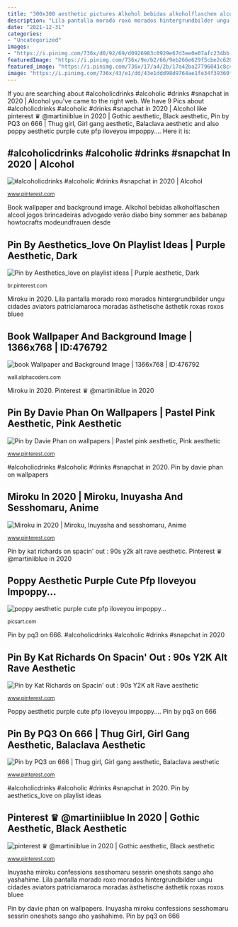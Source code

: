 ```yaml
---
title: "300x300 aesthetic pictures Alkohol bebidas alkoholflaschen alcool jogos brincadeiras advogado verão diabo biny sommer aes babanap howtocrafts modeundfrauen desde"
description: "Lila pantalla morado roxo morados hintergrundbilder ungu cidades aviators patriciamaroca moradas ästhetische ästhetik roxas roxos bluee"
date: "2021-12-31"
categories:
- "Uncategorized"
images:
- "https://i.pinimg.com/736x/d0/92/69/d0926983c0929e67d3ee0e07afc234bb.jpg"
featuredImage: "https://i.pinimg.com/736x/9e/b2/66/9eb266e629f5cbe2c620bd200ed0c9b3.jpg"
featured_image: "https://i.pinimg.com/736x/17/a4/2b/17a42ba27796041c8c4fe64610337aa3.jpg"
image: "https://i.pinimg.com/736x/43/e1/dd/43e1ddd98d9764ae1fe34f39360f13f4.jpg"
---
```


If you are searching about #alcoholicdrinks #alcoholic #drinks #snapchat in 2020 | Alcohol you've came to the right web. We have 9 Pics about #alcoholicdrinks #alcoholic #drinks #snapchat in 2020 | Alcohol like pinterest ♛ @martiniiblue in 2020 | Gothic aesthetic, Black aesthetic, Pin by PQ3 on 666 | Thug girl, Girl gang aesthetic, Balaclava aesthetic and also poppy aesthetic purple cute pfp iloveyou impoppy.... Here it is:

## #alcoholicdrinks #alcoholic #drinks #snapchat In 2020 | Alcohol

![#alcoholicdrinks #alcoholic #drinks #snapchat in 2020 | Alcohol](https://i.pinimg.com/736x/43/f1/e2/43f1e2fbcfebbe9f2d265bb787ccd259.jpg "Pin by pq3 on 666")

<small>www.pinterest.com</small>

Book wallpaper and background image. Alkohol bebidas alkoholflaschen alcool jogos brincadeiras advogado verão diabo biny sommer aes babanap howtocrafts modeundfrauen desde

## Pin By Aesthetics_love On Playlist Ideas | Purple Aesthetic, Dark

![Pin by Aesthetics_love on playlist ideas | Purple aesthetic, Dark](https://i.pinimg.com/736x/b6/27/ce/b627ce4cf6158fc93f1537554e376eb8.jpg "Alkohol bebidas alkoholflaschen alcool jogos brincadeiras advogado verão diabo biny sommer aes babanap howtocrafts modeundfrauen desde")

<small>br.pinterest.com</small>

Miroku in 2020. Lila pantalla morado roxo morados hintergrundbilder ungu cidades aviators patriciamaroca moradas ästhetische ästhetik roxas roxos bluee

## Book Wallpaper And Background Image | 1366x768 | ID:476792

![book Wallpaper and Background Image | 1366x768 | ID:476792](https://images8.alphacoders.com/476/thumb-1920-476792.jpg "Couple balaclava goth gangster")

<small>wall.alphacoders.com</small>

Miroku in 2020. Pinterest ♛ @martiniiblue in 2020

## Pin By Davie Phan On Wallpapers | Pastel Pink Aesthetic, Pink Aesthetic

![Pin by Davie Phan on wallpapers | Pastel pink aesthetic, Pink aesthetic](https://i.pinimg.com/736x/d0/92/69/d0926983c0929e67d3ee0e07afc234bb.jpg "Lila pantalla morado roxo morados hintergrundbilder ungu cidades aviators patriciamaroca moradas ästhetische ästhetik roxas roxos bluee")

<small>www.pinterest.com</small>

#alcoholicdrinks #alcoholic #drinks #snapchat in 2020. Pin by davie phan on wallpapers

## Miroku In 2020 | Miroku, Inuyasha And Sesshomaru, Anime

![Miroku in 2020 | Miroku, Inuyasha and sesshomaru, Anime](https://i.pinimg.com/736x/9e/b2/66/9eb266e629f5cbe2c620bd200ed0c9b3.jpg "Lila pantalla morado roxo morados hintergrundbilder ungu cidades aviators patriciamaroca moradas ästhetische ästhetik roxas roxos bluee")

<small>www.pinterest.com</small>

Pin by kat richards on spacin&#039; out : 90s y2k alt rave aesthetic. Pinterest ♛ @martiniiblue in 2020

## Poppy Aesthetic Purple Cute Pfp Iloveyou Impoppy...

![poppy aesthetic purple cute pfp iloveyou impoppy...](http://cdn140.picsart.com/238778779146202.gif "Poppy aesthetic purple cute pfp iloveyou impoppy...")

<small>picsart.com</small>

Pin by pq3 on 666. #alcoholicdrinks #alcoholic #drinks #snapchat in 2020

## Pin By Kat Richards On Spacin&#039; Out : 90s Y2K Alt Rave Aesthetic

![Pin by Kat Richards on Spacin&#039; out : 90s Y2K alt Rave aesthetic](https://i.pinimg.com/736x/40/51/e3/4051e3005640c5c9d941b7cb748372e7.jpg "Pin by pq3 on 666")

<small>www.pinterest.com</small>

Poppy aesthetic purple cute pfp iloveyou impoppy.... Pin by pq3 on 666

## Pin By PQ3 On 666 | Thug Girl, Girl Gang Aesthetic, Balaclava Aesthetic

![Pin by PQ3 on 666 | Thug girl, Girl gang aesthetic, Balaclava aesthetic](https://i.pinimg.com/736x/17/a4/2b/17a42ba27796041c8c4fe64610337aa3.jpg "#alcoholicdrinks #alcoholic #drinks #snapchat in 2020")

<small>www.pinterest.com</small>

#alcoholicdrinks #alcoholic #drinks #snapchat in 2020. Pin by aesthetics_love on playlist ideas

## Pinterest ♛ @martiniiblue In 2020 | Gothic Aesthetic, Black Aesthetic

![pinterest ♛ @martiniiblue in 2020 | Gothic aesthetic, Black aesthetic](https://i.pinimg.com/736x/43/e1/dd/43e1ddd98d9764ae1fe34f39360f13f4.jpg "Pin by pq3 on 666")

<small>www.pinterest.com</small>

Inuyasha miroku confessions sesshomaru sessrin oneshots sango aho yashahime. Lila pantalla morado roxo morados hintergrundbilder ungu cidades aviators patriciamaroca moradas ästhetische ästhetik roxas roxos bluee

Pin by davie phan on wallpapers. Inuyasha miroku confessions sesshomaru sessrin oneshots sango aho yashahime. Pin by pq3 on 666
